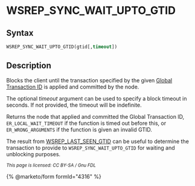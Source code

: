# WSREP\_SYNC\_WAIT\_UPTO\_GTID

## Syntax

```sql
WSREP_SYNC_WAIT_UPTO_GTID(gtid[,timeout])
```

## Description

Blocks the client until the transaction specified by the given [Global Transaction ID](../../../../ha-and-performance/standard-replication/gtid.md) is applied and committed by the node.

The optional _timeout_ argument can be used to specify a block timeout in seconds. If not provided, the timeout will be indefinite.

Returns the node that applied and committed the Global Transaction ID, `ER_LOCAL_WAIT_TIMEOUT` if the function is timed out before this, or `ER_WRONG_ARGUMENTS` if the function is given an invalid GTID.

The result from [WSREP\_LAST\_SEEN\_GTID](wsrep_last_seen_gtid.md) can be useful to determine the transaction to provide to `WSREP_SYNC_WAIT_UPTO_GTID` for waiting and unblocking purposes.

<sub>_This page is licensed: CC BY-SA / Gnu FDL_</sub>

{% @marketo/form formId="4316" %}
